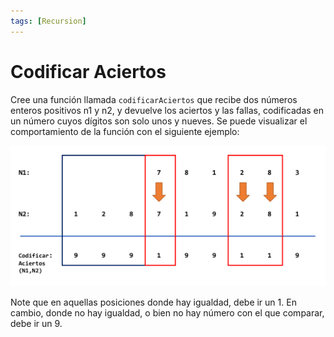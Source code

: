 ```yaml
---
tags: [Recursion]
---
```


# Codificar Aciertos

Cree una función llamada `codificarAciertos` que recibe dos números enteros positivos n1 y n2, y devuelve los aciertos y las fallas, codificadas en un número cuyos dígitos son solo unos y nueves. Se puede visualizar el comportamiento de la función con el siguiente ejemplo:

![codificar Acuertos](./img/CodificarAciertos.PNG)

Note que en aquellas posiciones donde hay igualdad, debe ir un 1. En cambio, donde no hay igualdad, o bien no hay número con el que comparar, debe ir un 9.


